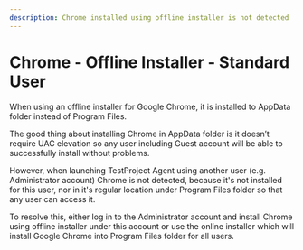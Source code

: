 ```yaml
---
description: Chrome installed using offline installer is not detected
---
```


# Chrome - Offline Installer - Standard User

When using an offline installer for Google Chrome, it is installed to AppData folder instead of Program Files.

The good thing about installing Chrome in AppData folder is it doesn’t require UAC elevation so any user including Guest account will be able to successfully install without problems.

However, when launching TestProject Agent using another user (e.g. Administrator account) Chrome is not detected, because it's not installed for this user, nor in it's regular location under Program Files folder so that any user can access it.

To resolve this, either log in to the Administrator account and install Chrome using offline installer under this account or use the online installer which will install Google Chrome into Program Files folder for all users.
